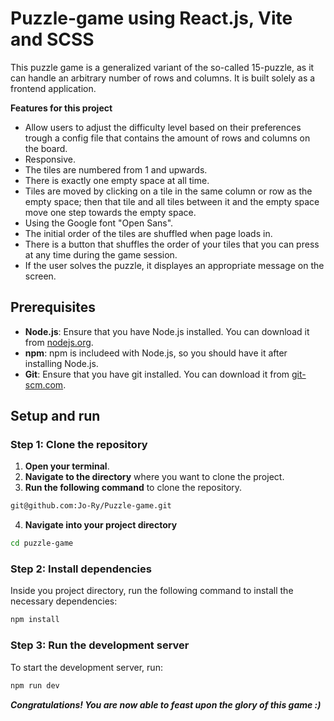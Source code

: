 # Puzzle-game using React.js, Vite and SCSS
This puzzle game is a generalized variant of the so-called 15-puzzle, as it can handle an arbitrary number of rows and columns. It is built solely as a frontend application.

**Features for this project**
* Allow users to adjust the difficulty level based on their preferences trough a config file that contains the amount of rows and columns on the board.
* Responsive.
* The tiles are numbered from 1 and upwards.
* There is exactly one empty space at all time.
* Tiles are moved by clicking on a tile in the same column or row as the empty space; then that tile and all tiles between it and the empty space move one step towards the empty space.
* Using the Google font "Open Sans".
* The initial order of the tiles are shuffled when page loads in.
* There is a button that shuffles the order of your tiles that you can press at any time during the game session.
* If the user solves the puzzle, it displayes an appropriate message on the screen.

## Prerequisites

- **Node.js**: Ensure that you have Node.js installed. You can download it from [nodejs.org](https://nodejs.org/en).
- **npm**: npm is includeed with Node.js, so you should have it after installing Node.js.
- **Git**: Ensure that you have git installed. You can download it from [git-scm.com](https://git-scm.com/).

## Setup and run

### Step 1: Clone the repository

1. **Open your terminal**.
2. **Navigate to the directory** where you want to clone the project.
3. **Run the following command** to clone the repository.

```bash
git@github.com:Jo-Ry/Puzzle-game.git
```

4. **Navigate into your project directory**

```bash
cd puzzle-game
```

### Step 2: Install dependencies

Inside you project directory, run the following command to install the necessary dependencies:

```bash
npm install
```

### Step 3: Run the development server

To start the development server, run:

```bash
npm run dev
```

**_Congratulations! You are now able to feast upon the glory of this game :)_**
